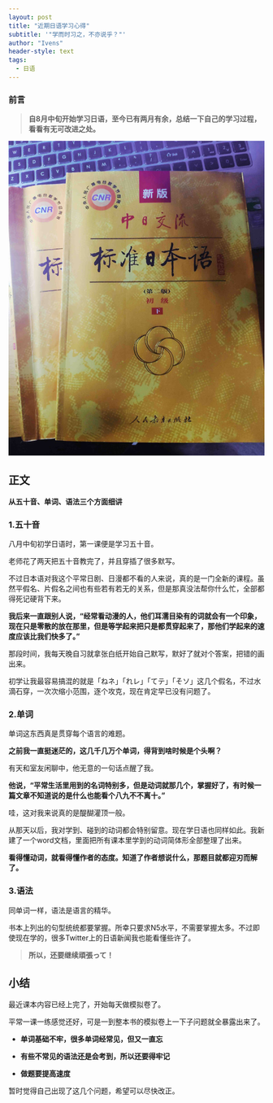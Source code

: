 ```yaml
---
layout: post
title: "近期日语学习心得"
subtitle: '"学而时习之，不亦说乎？"'
author: "Ivens"
header-style: text
tags:
  - 日语
---
```

###  前言

> **自8月中旬开始学习日语，至今已有两月有余，总结一下自己的学习过程，看看有无可改进之处。**


![](/img/in-post/2019-10-21/a.jpg )


## 正文

**从五十音、单词、语法三个方面细讲**

### 1.五十音
八月中旬初学日语时，第一课便是学习五十音。

老师花了两天把五十音教完了，并且穿插了很多默写。

不过日本语对我这个平常日剧、日漫都不看的人来说，真的是一门全新的课程。虽然平假名、片假名之间也有些若有若无的关系，但是那真没法帮你什么忙，全部都得死记硬背下来。

**我后来一直跟别人说，“经常看动漫的人，他们耳濡目染有的词就会有一个印象，现在只是零散的放在那里，但是等学起来把只是都贯穿起来了，那他们学起来的速度应该比我们快多了。”**
 
那段时间，我每天晚自习就拿张白纸开始自己默写，默好了就对个答案，把错的画出来。

初学让我最容易搞混的就是「ねネ」「れレ」「てテ」「そソ」这几个假名，不过水滴石穿，一次次缩小范围，逐个攻克，现在肯定早已没有问题了。

### 2.单词

单词这东西真是贯穿每个语言的难题。

**之前我一直挺迷茫的，这几千几万个单词，得背到啥时候是个头啊？**

有天和室友闲聊中，他无意的一句话点醒了我。

**他说，“平常生活里用到的名词特别多，但是动词就那几个，掌握好了，有时候一篇文章不知道说的是什么也能看个八九不不离十。”**

哇，这对我来说真的是醍醐灌顶一般。

从那天以后，我对学到、碰到的动词都会特别留意。现在学日语也同样如此。我新建了一个word文档，里面把所有课本里学到的动词简体形全部整理了出来。

**看得懂动词，就看得懂作者的态度。知道了作者想说什么，那题目就都迎刃而解了。**

### 3.语法

同单词一样，语法是语言的精华。

书本上列出的句型统统都要掌握。所幸只要求N5水平，不需要掌握太多。不过即使现在学的，很多Twitter上的日语新闻我也能看懂些许了。

> **所以，还要继续頑張って！**

## 小结

最近课本内容已经上完了，开始每天做模拟卷了。

平常一课一练感觉还好，可是一到整本书的模拟卷上一下子问题就全暴露出来了。

+ **单词基础不牢，很多单词经常见，但又一直忘**


+ **有些不常见的语法还是会考到，所以还要得牢记**


+ **做题要提高速度**

暂时觉得自己出现了这几个问题，希望可以尽快改正。



